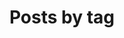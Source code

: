 ---
title:  Posts by tag
permalink: /blog/tags
layout: tags
author_profile: true
sidebar:
  nav: "blog"
---